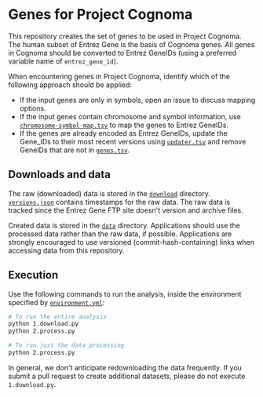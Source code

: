# Genes for Project Cognoma

This repository creates the set of genes to be used in Project Cognoma. The human subset of Entrez Gene is the basis of Cognoma genes. All genes in Cognoma should be converted to Entrez GeneIDs (using a preferred variable name of `entrez_gene_id`).

When encountering genes in Project Cognoma, identify which of the following approach should be applied:

+ If the input genes are only in symbols, open an issue to discuss mapping options.
+ If the input genes contain chromosome and symbol information, use [`chromosome-symbol-map.tsv`](data/chromosome-symbol-map.tsv) to map the genes to Entrez GeneIDs.
+ If the genes are already encoded as Entrez GeneIDs, update the Gene_IDs to their most recent versions using [`updater.tsv`](data/updater.tsv) and remove GeneIDs that are not in [`genes.tsv`](data/genes.tsv).

## Downloads and data

The raw (downloaded) data is stored in the [`download`](download) directory. [`versions.json`](download/versions.json) contains timestamps for the raw data. The raw data is tracked since the Entrez Gene FTP site doesn't version and archive files.

Created data is stored in the [`data`](data) directory. Applications should use the processed data rather than the raw data, if possible. Applications are strongly encouraged to use versioned (commit-hash-containing) links when accessing data from this repository.

## Execution

Use the following commands to run the analysis, inside the environment specified by [`environment.yml`](environment.yml):

```sh
# To run the entire analysis
python 1.download.py
python 2.process.py

# To run just the data processing
python 2.process.py
```

In general, we don't anticipate redownloading the data frequently. If you submit a pull request to create additional datasets, please do not execute `1.download.py`.
